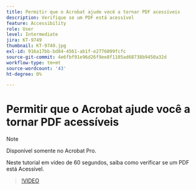 ```yaml
---
title: Permitir que o Acrobat ajude você a tornar PDF acessíveis
description: Verifique se um PDF está acessível
feature: Accessibility
role: User
level: Intermediate
jira: KT-9749
thumbnail: KT-9749.jpg
exl-id: 916a17bb-bd84-4561-ab1f-e2776099fcfc
source-git-commit: 4e6fbf91e96d26f9ee8f1105ad68738b9450a32d
workflow-type: tm+mt
source-wordcount: '43'
ht-degree: 0%

---
```


# Permitir que o Acrobat ajude você a tornar PDF acessíveis

>[!NOTE]
>
>Disponível somente no Acrobat Pro.

Neste tutorial em vídeo de 60 segundos, saiba como verificar se um PDF está Acessível.

>[!VIDEO](https://video.tv.adobe.com/v/347099?quality=12&learn=on&hidetitle=true&captions=por_br)
